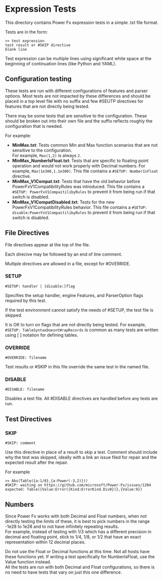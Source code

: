 # Expression Tests

This directory contains Power Fx expression tests in a simple .txt file format.

Tests are in the form:
```
>> test expression
test result or #SKIP directive
blank line
```

Test expression can be multiple lines using significant white space at the beginning of continuation lines (like Python and YAML).

## Configuration testing

These tests are run with different configurations of features and parser options.
Most tests are not impacted by these differences and should be placed in a top level file
with no suffix and few #SEUTP directives for features that are not
directly being tested.

There may be some tests that are sensitive to the configuration.  These should be broken
out into their own file and the suffix reflects roughly the configuration that is needed.

For example:
- **MinMax.txt**: Tests common Min and Max function scenarios that are not sensitive to the configuration.  
  For example, `Max(1,2)` is always `2`.
- **MinMax_NumberIsFloat.txt**: Tests that are specific to floating point operation and would not work properly with
  Decimal numbers.  For example, `Max(1e300,1.1e300)`.  This file contains a `#SETUP: NumberIsFloat` directive.
- **MinMax_V1Compat.txt**: Tests that have the old behavior before PowerFxV1CompatibilityRules was introduced.
  This file contains a `#SETUP: PowerFxV1CompaitilibyRules` to prevent it from being run if that switch is disabled.
- **MinMax_V1CompatDisabled.txt**: Tests for the new PowerFxV1CompatibilityRules behavior.
  This file contains a `#SETUP: disable:PowerFxV1CompaitilibyRules` to prevent it from being run if that switch is disabled.

## File Directives

File directives appear at the top of the file.

Each direcive may be followed by an end of line comment.

Multiple directives are allowed in a file, except for #OVERRIDE.

### SETUP

```
#SETUP: handler | [disable:]flag
```

Specifies the setup handler, engine Features, and ParserOption flags required by this test.

If the test environment cannot satisfy the needs of #SETUP, the test file is skipped.

It is OK to turn on flags that are not directly being tested.  For example, `#SETUP: TableSyntaxDoesntWrapRecords` is common 
as many tests are written using [ ] notation for defining tables.

### OVERRIDE

```
#OVERRIDE: filename
```

Test results or #SKIP in this file override the same test in the named file.

### DISABLE

```
#DISABLE: filename
```

Disables a test file.  All #DISABLE directives are handled before any tests are run.

## Test Directives

### SKIP

```
#SKIP: comment
```

Use this directive in place of a result to skip a test.
Comment should include why the test was skipped, ideally with a link an issue filed for repair and the expected result after the repair.

For example
```
>> Abs(Table({a:1/0},{a:Power(-3,2)}))
#SKIP: waiting on https://github.com/microsoft/Power-Fx/issues/1204 expected: Table({Value:Error({Kind:ErrorKind.Div0})},{Value:9})
```

## Numbers

Since Power Fx works with both Decimal and Float numbers, when not directly testing the limits of these,
it is best to pick numbers in the range -1e28 to 1e28 and to not have infinitely repeating results.  
For example, instead of testing with 1/3 which has a different precision in decimal and floating point, stick to
1/4, 1/8, or 1/2 that have an exact representation within 12 decimal places.

Do not use the Float or Decimal functions at this time.  Not all hosts have these functions yet.
If writing a test specifically for NumberIsFloat, use the Value function instead.  
All the tests are run with both Decimal and Float configurations, so there is no need to have tests
that vary on just this one difference.
